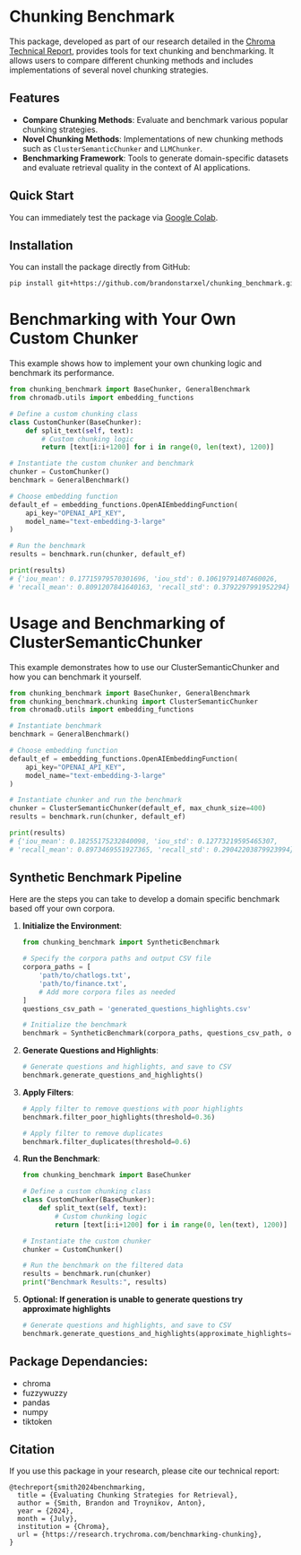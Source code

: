# Chunking Benchmark

This package, developed as part of our research detailed in the [Chroma Technical Report](https://research.trychroma.com/benchmarking-chunking), provides tools for text chunking and benchmarking. It allows users to compare different chunking methods and includes implementations of several novel chunking strategies.

## Features

- **Compare Chunking Methods**: Evaluate and benchmark various popular chunking strategies.
- **Novel Chunking Methods**: Implementations of new chunking methods such as `ClusterSemanticChunker` and `LLMChunker`.
- **Benchmarking Framework**: Tools to generate domain-specific datasets and evaluate retrieval quality in the context of AI applications.

## Quick Start

You can immediately test the package via [Google Colab](https://colab.research.google.com/drive/1J5ALtDf0_RrswRz2fktjFVeFxe2jbXuJ?usp=sharing).

## Installation

You can install the package directly from GitHub:

```bash
pip install git+https://github.com/brandonstarxel/chunking_benchmark.git
```


# Benchmarking with Your Own Custom Chunker
This example shows how to implement your own chunking logic and benchmark its performance.
```python
from chunking_benchmark import BaseChunker, GeneralBenchmark
from chromadb.utils import embedding_functions

# Define a custom chunking class
class CustomChunker(BaseChunker):
    def split_text(self, text):
        # Custom chunking logic
        return [text[i:i+1200] for i in range(0, len(text), 1200)]

# Instantiate the custom chunker and benchmark
chunker = CustomChunker()
benchmark = GeneralBenchmark()

# Choose embedding function
default_ef = embedding_functions.OpenAIEmbeddingFunction(
    api_key="OPENAI_API_KEY",
    model_name="text-embedding-3-large"
)

# Run the benchmark
results = benchmark.run(chunker, default_ef)

print(results)
# {'iou_mean': 0.17715979570301696, 'iou_std': 0.10619791407460026, 
# 'recall_mean': 0.8091207841640163, 'recall_std': 0.3792297991952294}
```

# Usage and Benchmarking of ClusterSemanticChunker
This example demonstrates how to use our ClusterSemanticChunker and how you can benchmark it yourself.
```python
from chunking_benchmark import BaseChunker, GeneralBenchmark
from chunking_benchmark.chunking import ClusterSemanticChunker
from chromadb.utils import embedding_functions

# Instantiate benchmark
benchmark = GeneralBenchmark()

# Choose embedding function
default_ef = embedding_functions.OpenAIEmbeddingFunction(
    api_key="OPENAI_API_KEY",
    model_name="text-embedding-3-large"
)

# Instantiate chunker and run the benchmark
chunker = ClusterSemanticChunker(default_ef, max_chunk_size=400)
results = benchmark.run(chunker, default_ef)

print(results)
# {'iou_mean': 0.18255175232840098, 'iou_std': 0.12773219595465307, 
# 'recall_mean': 0.8973469551927365, 'recall_std': 0.29042203879923994}
```

## Synthetic Benchmark Pipeline

Here are the steps you can take to develop a domain specific benchmark based off your own corpora.

1. **Initialize the Environment**:

    ```python
    from chunking_benchmark import SyntheticBenchmark
    
    # Specify the corpora paths and output CSV file
    corpora_paths = [
        'path/to/chatlogs.txt',
        'path/to/finance.txt',
        # Add more corpora files as needed
    ]
    questions_csv_path = 'generated_questions_highlights.csv'
    
    # Initialize the benchmark
    benchmark = SyntheticBenchmark(corpora_paths, questions_csv_path, openai_api_key="OPENAI_API_KEY")
    ```

2. **Generate Questions and Highlights**:

    ```python
    # Generate questions and highlights, and save to CSV
    benchmark.generate_questions_and_highlights()
    ```

3. **Apply Filters**:

    ```python
    # Apply filter to remove questions with poor highlights
    benchmark.filter_poor_highlights(threshold=0.36)
    
    # Apply filter to remove duplicates
    benchmark.filter_duplicates(threshold=0.6)
    ```

4. **Run the Benchmark**:

    ```python
    from chunking_benchmark import BaseChunker

    # Define a custom chunking class
    class CustomChunker(BaseChunker):
        def split_text(self, text):
            # Custom chunking logic
            return [text[i:i+1200] for i in range(0, len(text), 1200)]

    # Instantiate the custom chunker
    chunker = CustomChunker()

    # Run the benchmark on the filtered data
    results = benchmark.run(chunker)
    print("Benchmark Results:", results)
    ```

2. **Optional: If generation is unable to generate questions try approximate highlights**

    ```python
    # Generate questions and highlights, and save to CSV
    benchmark.generate_questions_and_highlights(approximate_highlights=True)
    ```
## Package Dependancies:
- chroma
- fuzzywuzzy
- pandas
- numpy
- tiktoken

## Citation

If you use this package in your research, please cite our technical report:
```
@techreport{smith2024benchmarking,
  title = {Evaluating Chunking Strategies for Retrieval},
  author = {Smith, Brandon and Troynikov, Anton},
  year = {2024},
  month = {July},
  institution = {Chroma},
  url = {https://research.trychroma.com/benchmarking-chunking},
}
```